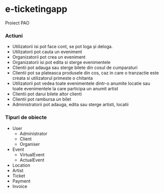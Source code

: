 # e-ticketingapp
Proiect PAO
### Actiuni
* Utilizatorii isi pot face cont, se pot loga și deloga.
* Utilizatorii pot cauta un eveniment
* Organizatorii pot crea un eveniment
* Organizatorii isi pot edita si sterge evenimentele
* Clientii pot adauga sau sterge bilete din cosul de cumparaturi
* Clientii pot sa plateasca produsele din cos, caz in care o tranzactie este creata si utilizatorul primeste o chitanta
* Utilizatorii pot vedea toate evenimentele dintr-o anumite locatie sau toate evenimentele la care participa un anumit artist
* Clientii pot darui bilete altor clienti
* Clientii pot rambursa un bilet
* Administratorii pot adauga, edita sau sterge artisti, locatii 
### Tipuri de obiecte
* User
  * Administrator
  * Client
  * Organiser
* Event
  * VirtualEvent
  * ActualEvent
* Location
* Artist
* Ticket
* Payment
* Invoice
